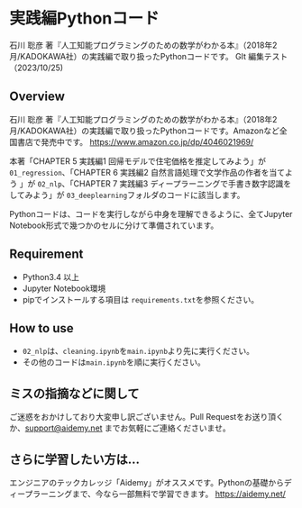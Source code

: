 # 実践編Pythonコード
石川 聡彦 著『人工知能プログラミングのための数学がわかる本』（2018年2月/KADOKAWA社）の実践編で取り扱ったPythonコードです。
GIt 編集テスト（2023/10/25)

## Overview
石川 聡彦 著『人工知能プログラミングのための数学がわかる本』（2018年2月/KADOKAWA社）の実践編で取り扱ったPythonコードです。Amazonなど全国書店で発売中です。
https://www.amazon.co.jp/dp/4046021969/

本著「CHAPTER 5 実践編1 回帰モデルで住宅価格を推定してみよう」が `01_regression`、「CHAPTER 6 実践編2 自然言語処理で文学作品の作者を当てよう
」が `02_nlp`、「CHAPTER 7 実践編3 ディープラーニングで手書き数字認識をしてみよう」が `03_deeplearning`フォルダのコードに該当します。

Pythonコードは、コードを実行しながら中身を理解できるように、全てJupyter Notebook形式で幾つかのセルに分けて準備されています。

## Requirement
- Python3.4 以上
- Jupyter Notebook環境
- pipでインストールする項目は `requirements.txt`を参照ください。

## How to use
- `02_nlp`は、`cleaning.ipynb`を`main.ipynb`より先に実行ください。
- その他のコードは`main.ipynb`を順に実行ください。

## ミスの指摘などに関して
ご迷惑をおかけしており大変申し訳ございません。Pull Requestをお送り頂くか、support@aidemy.net までお気軽にご連絡くださいませ。

## さらに学習したい方は...
エンジニアのテックカレッジ「Aidemy」がオススメです。Pythonの基礎からディープラーニングまで、今なら一部無料で学習できます。
https://aidemy.net/
